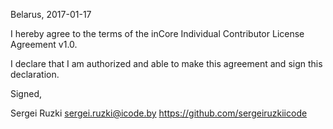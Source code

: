 Belarus, 2017-01-17

I hereby agree to the terms of the inCore Individual Contributor License
Agreement v1.0.

I declare that I am authorized and able to make this agreement and sign this
declaration.

Signed,

Sergei Ruzki sergei.ruzki@icode.by https://github.com/sergeiruzkiicode
